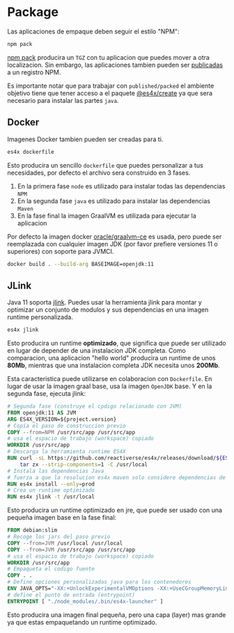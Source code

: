 # Package

Las aplicaciones de empaque deben seguir el estilo "NPM":

```sh
npm pack
```

[npm pack](https://docs.npmjs.com/cli/pack) producira un `TGZ` con tu aplicacion que puedes mover a otra localizacion.
Sin embargo, las aplicaciones tambien pueden ser [publicadas](https://docs.npmjs.com/cli/publish) a un registro NPM.

Es importante notar que para trabajar con `published/packed` el ambiente objetivo tiene que tener acceso a el paquete
[@es4x/create](https://www.npmjs.com/package/@es4x/create) ya que sera necesario para instalar las partes `java`.


## Docker

Imagenes Docker tambien pueden ser creadas para ti.

```bash
es4x dockerfile
```

Esto producira un sencillo `dockerfile` que puedes personalizar a tus necesidades, por defecto el archivo sera
construido en 3 fases.

1. En la primera fase `node` es utilizado para instalar todas las dependencias `NPM`
2. En la segunda fase `java` es utilizado para instalar las dependencias `Maven`
3. En la fase final la imagen GraalVM es utilizada para ejecutar la aplicacion

Por defecto la imagen docker [oracle/graalvm-ce](https://hub.docker.com/r/oracle/graalvm-ce) es usada, pero puede ser reemplazada
con cualquier imagen JDK (por favor prefiere versiones 11 o superiores) con soporte para JVMCI.

```bash
docker build . --build-arg BASEIMAGE=openjdk:11
```

## JLink

Java 11 soporta [jlink](https://docs.oracle.com/en/java/javase/11/tools/jlink.html). Puedes usar la herramienta jlink para
montar y optimizar un conjunto de modulos y sus dependencias en una imagen runtime personalizada.

```bash
es4x jlink
```

Esto producira un runtime **optimizado**, que significa que puede ser utilizado en lugar de depender de una instalacion
JDK completa. Como comparacion, una aplicacion "hello world" producira un runtime de unos **80Mb**, mientras que una
instalacion completa JDK necesita unos **200Mb**.

Esta caracteristica puede utilizarse en colaboracion con `Dockerfile`. En lugar de usar la imagen graal base, usa la imagen
`OpenJDK` base. Y en la segunda fase, ejecuta jlink:

```dockerfile
# Segunda fase (construye el cpdigo relacionado con JVM)
FROM openjdk:11 AS JVM
ARG ES4X_VERSION=${project.version}
# Copia el paso de construccion previo
COPY --from=NPM /usr/src/app /usr/src/app
# usa el espacio de trabajo (workspace) copiado
WORKDIR /usr/src/app
# Descarga la herramienta runtime ES4X
RUN curl -sL https://github.com/reactiverse/es4x/releases/download/${ES4X_VERSION}/es4x-pm-${ES4X_VERSION}-bin.tar.gz | \
    tar zx --strip-components=1 -C /usr/local
# Instala las dependencias Java
# fuerza a que la resolucion es4x maven solo considere dependencias de produccion
RUN es4x install --only=prod
# Crea un runtime optimizado
RUN es4x jlink -t /usr/local
```

Esto producira un runtime optimizado en jre, que puede ser usado con una pequeña imagen base en la fase final:

```dockerfile
FROM debian:slim
# Recoge los jars del paso previo
COPY --from=JVM /usr/local /usr/local
COPY --from=JVM /usr/src/app /usr/src/app
# usa el espacio de trabajo (workspace) copiado
WORKDIR /usr/src/app
# Empaqueta el codigo fuente
COPY . .
# Define opciones personalizadas java para los contenedores
ENV JAVA_OPTS="-XX:+UnlockExperimentalVMOptions -XX:+UseCGroupMemoryLimitForHeap -XX:+UseContainerSupport"
# define el punto de entrada (entrypoint)
ENTRYPOINT [ "./node_modules/.bin/es4x-launcher" ]
```

Esto producira una imagen final pequeña, pero una capa (layer) mas grande ya que estas empaquetando un runtime optimizado.
